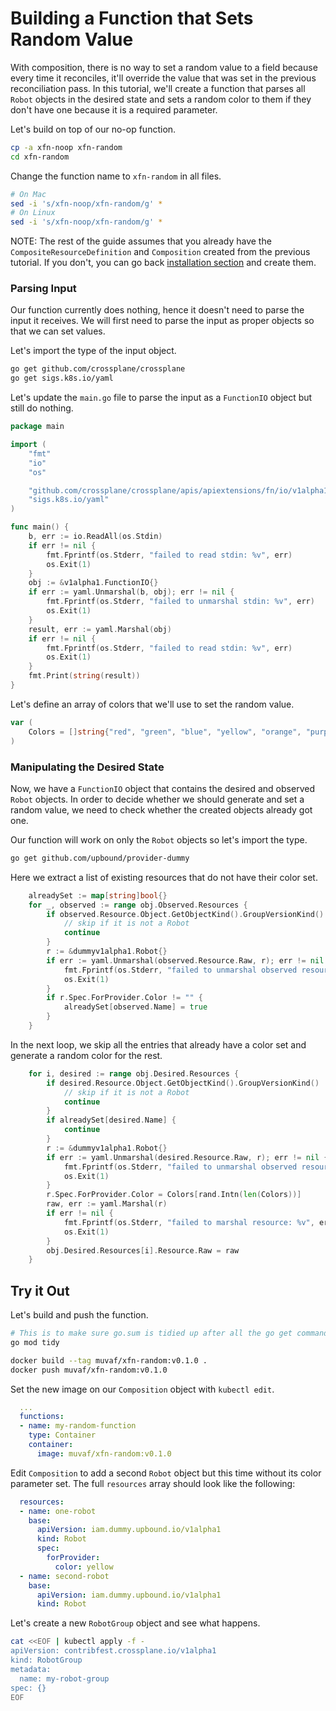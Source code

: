 # Building a Function that Sets Random Value

With composition, there is no way to set a random value to a field because every
time it reconciles, it'll override the value that was set in the previous
reconciliation pass. In this tutorial, we'll create a function that parses all
`Robot` objects in the desired state and sets a random color to them if they
don't have one because it is a required parameter.

Let's build on top of our no-op function.
```bash
cp -a xfn-noop xfn-random
cd xfn-random
```

Change the function name to `xfn-random` in all files.
```bash
# On Mac
sed -i 's/xfn-noop/xfn-random/g' *
# On Linux
sed -i 's/xfn-noop/xfn-random/g' *
```

NOTE: The rest of the guide assumes that you already have the `CompositeResourceDefinition`
and `Composition` created from the previous tutorial. If you don't, you can
go back [installation section](02-xfn-noop.md#installation) and create them.

### Parsing Input

Our function currently does nothing, hence it doesn't need to parse the input it
receives. We will first need to parse the input as proper objects so that we can
set values.

Let's import the type of the input object.
```bash
go get github.com/crossplane/crossplane
go get sigs.k8s.io/yaml
```

Let's update the `main.go` file to parse the input as a `FunctionIO` object but
still do nothing.
```go
package main

import (
	"fmt"
	"io"
	"os"

	"github.com/crossplane/crossplane/apis/apiextensions/fn/io/v1alpha1"
	"sigs.k8s.io/yaml"
)

func main() {
	b, err := io.ReadAll(os.Stdin)
	if err != nil {
		fmt.Fprintf(os.Stderr, "failed to read stdin: %v", err)
		os.Exit(1)
	}
	obj := &v1alpha1.FunctionIO{}
	if err := yaml.Unmarshal(b, obj); err != nil {
		fmt.Fprintf(os.Stderr, "failed to unmarshal stdin: %v", err)
		os.Exit(1)
	}
	result, err := yaml.Marshal(obj)
	if err != nil {
		fmt.Fprintf(os.Stderr, "failed to read stdin: %v", err)
		os.Exit(1)
	}
	fmt.Print(string(result))
}
```

Let's define an array of colors that we'll use to set the random value.
```go
var (
    Colors = []string{"red", "green", "blue", "yellow", "orange", "purple", "black", "white"}
)
```

### Manipulating the Desired State

Now, we have a `FunctionIO` object that contains the desired and observed `Robot`
objects. In order to decide whether we should generate and set a random value,
we need to check whether the created objects already got one.

Our function will work on only the `Robot` objects so let's import the type.
```bash
go get github.com/upbound/provider-dummy
```

Here we extract a list of existing resources that do not have their color set.
```go
	alreadySet := map[string]bool{}
	for _, observed := range obj.Observed.Resources {
		if observed.Resource.Object.GetObjectKind().GroupVersionKind() != dummyv1alpha1.SchemeGroupVersion.WithKind("Robot") {
			// skip if it is not a Robot
			continue
		}
		r := &dummyv1alpha1.Robot{}
		if err := yaml.Unmarshal(observed.Resource.Raw, r); err != nil {
			fmt.Fprintf(os.Stderr, "failed to unmarshal observed resource: %v", err)
			os.Exit(1)
		}
		if r.Spec.ForProvider.Color != "" {
			alreadySet[observed.Name] = true
		}
	}
```

In the next loop, we skip all the entries that already have a color set and
generate a random color for the rest.

```go
	for i, desired := range obj.Desired.Resources {
		if desired.Resource.Object.GetObjectKind().GroupVersionKind() != dummyv1alpha1.SchemeGroupVersion.WithKind("Robot") {
			// skip if it is not a Robot
			continue
		}
		if alreadySet[desired.Name] {
			continue
		}
		r := &dummyv1alpha1.Robot{}
		if err := yaml.Unmarshal(desired.Resource.Raw, r); err != nil {
			fmt.Fprintf(os.Stderr, "failed to unmarshal observed resource: %v", err)
			os.Exit(1)
		}
		r.Spec.ForProvider.Color = Colors[rand.Intn(len(Colors))]
		raw, err := yaml.Marshal(r)
		if err != nil {
			fmt.Fprintf(os.Stderr, "failed to marshal resource: %v", err)
			os.Exit(1)
		}
		obj.Desired.Resources[i].Resource.Raw = raw
	}
```

## Try it Out

Let's build and push the function.
```bash
# This is to make sure go.sum is tidied up after all the go get commands.
go mod tidy
```
```bash
docker build --tag muvaf/xfn-random:v0.1.0 .
docker push muvaf/xfn-random:v0.1.0
```

Set the new image on our `Composition` object with `kubectl edit`.
```yaml
  ...
  functions:
  - name: my-random-function
    type: Container
    container:
      image: muvaf/xfn-random:v0.1.0
```

Edit `Composition` to add a second `Robot` object but this time without its
color parameter set. The full `resources` array should look like the following:
```yaml
  resources:
  - name: one-robot
    base:
      apiVersion: iam.dummy.upbound.io/v1alpha1
      kind: Robot
      spec:
        forProvider:
          color: yellow
  - name: second-robot
    base:
      apiVersion: iam.dummy.upbound.io/v1alpha1
      kind: Robot
```

Let's create a new `RobotGroup` object and see what happens.
```bash
cat <<EOF | kubectl apply -f -
apiVersion: contribfest.crossplane.io/v1alpha1
kind: RobotGroup
metadata:
  name: my-robot-group
spec: {}
EOF
```